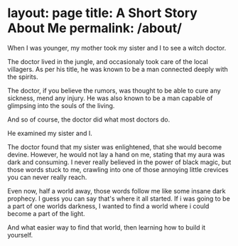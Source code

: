 
layout: page
title: A Short Story About Me
permalink: /about/
=======

When I was younger, my mother took my sister and I to see a witch doctor. 

The doctor lived in the jungle, and occasionaly took care of the local villagers. As per his title, he was known to be a man connected deeply with the spirits.

The doctor, if you believe the rumors, was thought to be able to cure any sickness, mend any injury. He was also known to be a man capable of glimpsing into the souls of the living.

And so of course, the doctor did what most doctors do. 

He examined my sister and I.

The doctor found that my sister was enlightened, that she would become devine. However, he would not lay a hand on me, stating that my aura was dark and consuming. I never really believed in the power of black magic, but those words stuck to me, crawling into one of those annoying little crevices you can never really reach.

Even now, half a world away, those words follow me like some insane dark prophecy. I guess you can say that's where it all started. If i was going to be a part of one worlds darkness, I wanted to find a world where i could become a part of the light. 

And what easier way to find that world, then learning how to build it yourself. 



